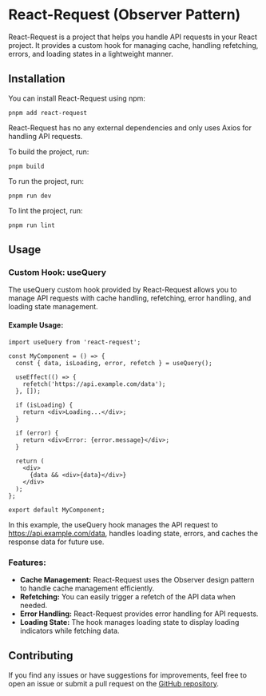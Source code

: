 # React-Request (Observer Pattern)

React-Request is a project that helps you handle API requests in your React project. It provides a custom hook for managing cache, handling refetching, errors, and loading states in a lightweight manner.

## Installation

You can install React-Request using npm:

```pnpm add react-request```

React-Request has no any external dependencies and only uses Axios for handling API requests.

To build the project, run:

```pnpm build```


To run the project, run:

```pnpm run dev```


To lint the project, run:

```pnpm run lint```

## Usage

### Custom Hook: useQuery

The useQuery custom hook provided by React-Request allows you to manage API requests with cache handling, refetching, error handling, and loading state management.

#### Example Usage:

```import React from 'react';
import useQuery from 'react-request';

const MyComponent = () => {
  const { data, isLoading, error, refetch } = useQuery();

  useEffect(() => {
    refetch('https://api.example.com/data');
  }, []);

  if (isLoading) {
    return <div>Loading...</div>;
  }

  if (error) {
    return <div>Error: {error.message}</div>;
  }

  return (
    <div>
      {data && <div>{data}</div>}
    </div>
  );
};

export default MyComponent;
```

In this example, the useQuery hook manages the API request to https://api.example.com/data, handles loading state, errors, and caches the response data for future use.

### Features:

- **Cache Management:** React-Request uses the Observer design pattern to handle cache management efficiently.
- **Refetching:** You can easily trigger a refetch of the API data when needed.
- **Error Handling:** React-Request provides error handling for API requests.
- **Loading State:** The hook manages loading state to display loading indicators while fetching data.

## Contributing

If you find any issues or have suggestions for improvements, feel free to open an issue or submit a pull request on the [GitHub repository](https://github.com/your-repo-link).